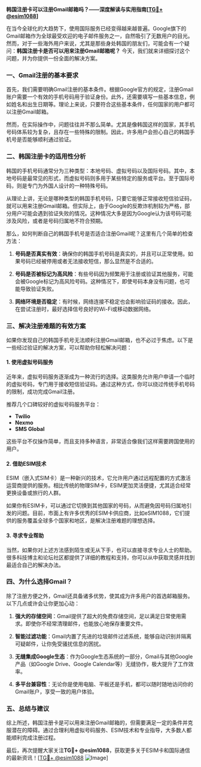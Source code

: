 **韩国注册卡可以注册Gmail邮箱吗？——深度解读与实用指南[[TG💪+ @esim1088](https://t.me/s/esim1088)]**

在当今全球化的大趋势下，使用国际服务已经变得越来越普遍。Google旗下的Gmail邮箱作为全球最受欢迎的电子邮件服务之一，自然吸引了无数用户的目光。然而，对于一些海外用户来说，尤其是那些身处韩国的朋友们，可能会有一个疑问：**韩国注册卡是否可以用来注册Gmail邮箱呢？** 今天，我们就来详细探讨这个问题，并为你提供一份全面的解决方案。

### 一、Gmail注册的基本要求

首先，我们需要明确Gmail注册的基本条件。根据Google官方的规定，注册Gmail账户需要一个有效的手机号码用于验证身份。此外，还需要填写一些基本信息，例如姓名和出生日期等。理论上来说，只要符合这些基本条件，任何国家的用户都可以注册Gmail邮箱。

然而，在实际操作中，问题往往并不那么简单。尤其是像韩国这样的国家，其手机号码体系较为复杂，且存在一些特殊的限制。因此，许多用户会担心自己的韩国手机号是否能够顺利通过验证。

### 二、韩国注册卡的适用性分析

韩国的手机号码通常分为三种类型：本地号码、虚拟号码以及国际号码。其中，本地号码是最常见的形式，而虚拟号码则多用于某些特定的服务或平台。至于国际号码，则是专门为外国人设计的一种特殊号码。

从理论上讲，无论是哪种类型的韩国手机号码，只要它能够正常接收短信验证码，就可以用来注册Gmail邮箱。但实际上，由于Google的反欺诈机制较为严格，部分用户可能会遇到验证失败的情况。这种情况大多是因为Google认为该号码可能涉及风险，或者是号码归属地不符合预期。

那么，如何判断自己的韩国手机号是否适合注册Gmail呢？这里有几个简单的检查方法：

1. **号码是否真实有效**：确保你的韩国手机号码是真实的，并且可以正常使用。如果号码已经被停用或者无法接收短信，那么显然是不合适的。
   
2. **号码是否被标记为高风险**：有些号码因为频繁用于注册或验证其他服务，可能会被Google标记为高风险号码。这种情况下，即使号码本身没有问题，也可能导致验证失败。

3. **网络环境是否稳定**：有时候，网络连接不稳定也会影响验证码的接收。因此，在尝试注册时，最好选择信号良好的Wi-Fi或移动数据网络。

### 三、解决注册难题的有效方案

如果你发现自己的韩国手机号无法顺利注册Gmail邮箱，也不必过于焦虑。以下是一些经过验证的解决方案，可以帮助你轻松解决问题：

#### 1. 使用虚拟号码服务

近年来，虚拟号码服务逐渐成为一种流行的选择。这类服务允许用户申请一个临时的虚拟号码，专门用于接收短信验证码。通过这种方式，你可以绕过传统手机号码的限制，成功完成Gmail注册。

推荐几个口碑较好的虚拟号码服务平台：
- **Twilio**
- **Nexmo**
- **SMS Global**

这些平台不仅操作简单，而且支持多种语言，非常适合像我们这样需要跨国使用的用户。

#### 2. 借助ESIM技术

ESIM（嵌入式SIM卡）是一种新兴的技术，它允许用户通过远程配置的方式激活运营商提供的服务。相比传统的物理SIM卡，ESIM更加灵活便捷，尤其适合经常更换设备或旅行的人群。

如果你有ESIM卡，可以通过它切换到其他国家的号码，从而避免因号码归属地引发的问题。目前，市面上有许多优秀的ESIM卡供应商，比如eSIM1088，它们提供的服务覆盖全球多个国家和地区，是解决注册难题的理想选择。

#### 3. 寻求专业帮助

当然，如果你对上述方法感到陌生或无从下手，也可以直接寻求专业人士的帮助。很多科技博主和论坛社区都提供了详细的教程和支持，你可以从中获取灵感并找到最适合自己的解决办法。

### 四、为什么选择Gmail？

除了注册方便之外，Gmail还具备诸多优势，使其成为许多用户的首选邮箱服务。以下几点或许会让你更加心动：

1. **强大的存储空间**：Gmail提供了超大的免费存储空间，足以满足日常使用需求。即使你不经常清理邮件，也能放心地保存重要文件。

2. **智能过滤功能**：Gmail内置了先进的垃圾邮件过滤系统，能够自动识别并隔离可疑邮件，让你免受骚扰信息的困扰。

3. **无缝集成Google生态**：作为Google生态系统的一部分，Gmail与其他Google产品（如Google Drive、Google Calendar等）无缝协作，极大提升了工作效率。

4. **多平台兼容性**：无论你是使用电脑、平板还是手机，都可以随时随地访问你的Gmail账户，享受一致的用户体验。

### 五、总结与建议

综上所述，韩国注册卡是可以用来注册Gmail邮箱的，但需要满足一定的条件并克服潜在的障碍。通过合理利用虚拟号码服务、ESIM技术和专业指导，大多数人都能顺利完成注册过程。

最后，再次提醒大家关注**TG💪+ @esim1088**，获取更多关于ESIM卡和国际通信的最新资讯！[[TG💪+ @esim1088](https://t.me/s/esim1088) ![Image](https://i.postimg.cc/4NQfJmqS/Snipaste-2025-05-13-00-14-12.png)]